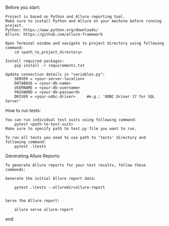 Before you start:
	
	Project is based on Python and Allure reporting tool. 
	Make sure to install Python and Allure on your machine before running project.
	Python: https://www.python.org/downloads/
	Allure: https://github.com/allure-framework

	Open Terminal window and navigate to project directory using following command:
		cd <path_to_project_directory>
		
	Install required packages:
		pip install -r requirements.txt
		
	Update connection details in "variables.py":
		SERVER = <your-server-location>
		DATABASE = <your-db-name>
		USERNAME = <your-db-username>
		PASSWORD = <your-db-password>
		DRIVER = <your-odbc-driver> 	#e.g.: 'ODBC Driver 17 for SQL Server'


How to run tests:

	You can run individual test suits using following command:
		pytest <path-to-test-suit>
	Make sure to specify path to test.py file you want to run.
	
	To run all tests you need to use path to 'tests' directory and following command:
		pytest .\tests
	

Generating Allure Reports:

	To generate Allure reports for your test results, follow these commands:

	Generate the initial Allure report data:

		pytest .\tests --alluredir=allure-report


	Serve the Allure report:

		allure serve allure-report
  end
